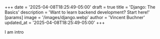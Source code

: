 +++
date = '2025-04-08T18:25:49-05:00'
draft = true
title = 'Django: The Basics'
description = 'Want to learn backend development? Start here!'
[params]
    image = '/images/django.webp'
    author = 'Vincent Buchner'
    updated_at = '2025-04-08T18:25:49-05:00'
+++


I am intro